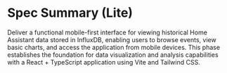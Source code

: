 # Spec Summary (Lite)

Deliver a functional mobile-first interface for viewing historical Home Assistant data stored in InfluxDB, enabling users to browse events, view basic charts, and access the application from mobile devices. This phase establishes the foundation for data visualization and analysis capabilities with a React + TypeScript application using Vite and Tailwind CSS.
